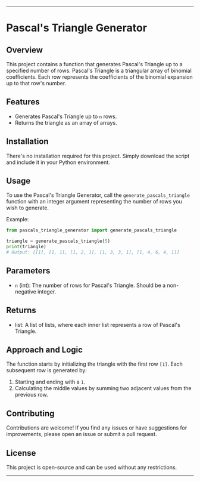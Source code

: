---

# Pascal's Triangle Generator

## Overview

This project contains a function that generates Pascal's Triangle up to a specified number of rows. Pascal's Triangle is a triangular array of binomial coefficients. Each row represents the coefficients of the binomial expansion up to that row's number.

## Features

- Generates Pascal's Triangle up to `n` rows.
- Returns the triangle as an array of arrays.

## Installation

There's no installation required for this project. Simply download the script and include it in your Python environment.

## Usage

To use the Pascal's Triangle Generator, call the `generate_pascals_triangle` function with an integer argument representing the number of rows you wish to generate.

Example:
```python
from pascals_triangle_generator import generate_pascals_triangle

triangle = generate_pascals_triangle(5)
print(triangle)
# Output: [[1], [1, 1], [1, 2, 1], [1, 3, 3, 1], [1, 4, 6, 4, 1]]
```

## Parameters

- `n` (int): The number of rows for Pascal's Triangle. Should be a non-negative integer.

## Returns

- list: A list of lists, where each inner list represents a row of Pascal's Triangle.

## Approach and Logic

The function starts by initializing the triangle with the first row `[1]`. Each subsequent row is generated by:
1. Starting and ending with a `1`.
2. Calculating the middle values by summing two adjacent values from the previous row.

## Contributing

Contributions are welcome! If you find any issues or have suggestions for improvements, please open an issue or submit a pull request.

## License

This project is open-source and can be used without any restrictions.

---